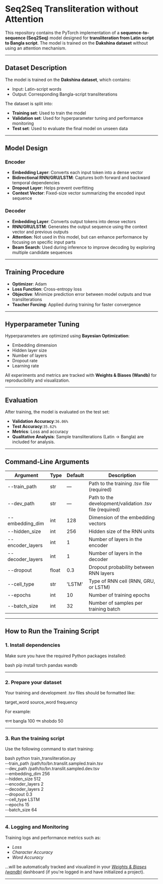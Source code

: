 
# Seq2Seq Transliteration without Attention 

This repository contains the PyTorch implementation of a **sequence-to-sequence (Seq2Seq)** model designed for **transliteration from Latin script to Bangla script**. The model is trained on the **Dakshina dataset** without using an attention mechanism.

---

##  Dataset Description

The model is trained on the **Dakshina dataset**, which contains:
- Input: Latin-script words
- Output: Corresponding Bangla-script transliterations

The dataset is split into:
- **Training set**: Used to train the model  
- **Validation set**: Used for hyperparameter tuning and performance monitoring  
- **Test set**: Used to evaluate the final model on unseen data

---

##  Model Design

###  Encoder
- **Embedding Layer**: Converts each input token into a dense vector  
- **Bidirectional RNN/GRU/LSTM**: Captures both forward and backward temporal dependencies  
- **Dropout Layer**: Helps prevent overfitting  
- **Context Vector**: Fixed-size vector summarizing the encoded input sequence

###  Decoder
- **Embedding Layer**: Converts output tokens into dense vectors  
- **RNN/GRU/LSTM**: Generates the output sequence using the context vector and previous outputs  
- **Attention**: Not used in this model, but can enhance performance by focusing on specific input parts
- **Beam Search**: Used during inference to improve decoding by exploring multiple candidate sequences
---

##  Training Procedure

- **Optimizer**: Adam  
- **Loss Function**: Cross-entropy loss  
- **Objective**: Minimize prediction error between model outputs and true transliterations  
- **Teacher Forcing**: Applied during training for faster convergence

---

##  Hyperparameter Tuning

Hyperparameters are optimized using **Bayesian Optimization**:
- Embedding dimension  
- Hidden layer size  
- Number of layers  
- Dropout rate  
- Learning rate  

All experiments and metrics are tracked with **Weights & Biases (Wandb)** for reproducibility and visualization.

---

##  Evaluation

After training, the model is evaluated on the test set:
- **Validation Accuracy**:`36.06%`
- **Test Accuracy**:`35.62%`  
- **Metrics**: Loss and accuracy  
- **Qualitative Analysis**: Sample transliterations (Latin → Bangla) are included for analysis.

---
##  Command-Line Arguments

| Argument             | Type    | Default | Description                                                                 |
|----------------------|---------|---------|-----------------------------------------------------------------------------|
| --train_path       | str   | —       | Path to the training .tsv file (required)                                |
| --dev_path         | str   | —       | Path to the development/validation .tsv file (required)                  |
| --embedding_dim    | int   | 128   | Dimension of the embedding vectors                                         |
| --hidden_size      | int   | 256   | Hidden size of the RNN units                                               |
| --encoder_layers   | int   | 1     | Number of layers in the encoder                                            |
| --decoder_layers   | int   | 1     | Number of layers in the decoder                                            |
| --dropout          | float | 0.3   | Dropout probability between RNN layers                                     |
| --cell_type        | str   | 'LSTM'| Type of RNN cell (RNN, GRU, or LSTM)                                 |
| --epochs           | int   | 10    | Number of training epochs                                                  |
| --batch_size       | int   | 32    | Number of samples per training batch                                       |

---

##  How to Run the Training Script

### 1. Install dependencies
Make sure you have the required Python packages installed:

bash
pip install torch pandas wandb


---

### 2. Prepare your dataset

Your training and development .tsv files should be formatted like:


target_word <tab> source_word <tab> frequency


For example:

বাংলা	bangla	100
শব্দ	shobdo	50


---

### 3. Run the training script

Use the following command to start training:

bash
python train_transliteration.py \
  --train_path /path/to/bn.translit.sampled.train.tsv \
  --dev_path /path/to/bn.translit.sampled.dev.tsv \
  --embedding_dim 256 \
  --hidden_size 512 \
  --encoder_layers 2 \
  --decoder_layers 2 \
  --dropout 0.3 \
  --cell_type LSTM \
  --epochs 15 \
  --batch_size 64


---

### 4. Logging and Monitoring

Training logs and performance metrics such as:
- *Loss*
- *Character Accuracy*
- *Word Accuracy*

...will be automatically tracked and visualized in your *[Weights & Biases (wandb)](https://wandb.ai)* dashboard (if you're logged in and have initialized a project).

---



